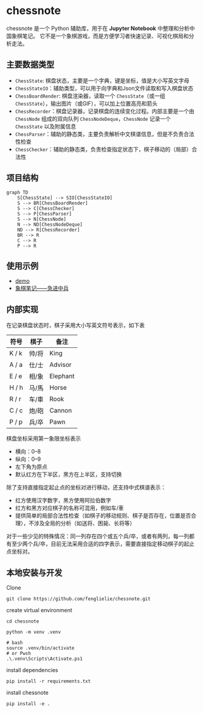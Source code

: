# chessnote

chessnote 是一个 Python 辅助库，用于在 **Jupyter Notebook** 中整理和分析中国象棋笔记。
它不是一个象棋游戏，而是方便学习者快速记录、可视化棋局和分析走法。

## 主要数据类型

- `ChessState`: 棋盘状态，主要是一个字典，键是坐标，值是大小写英文字母
- `ChessStateIO`：辅助类型，可以用于向字典和Json文件读取和写入棋盘状态
- `ChessBoardRender`: 棋盘渲染器，读取一个 `ChessState`（或一组 `ChessState`），输出图片（或GIF），可以加上位置高亮和箭头
- `ChessRecorder`：棋盘记录器，记录棋盘的连续变化过程。内部主要是一个由 `ChessNode` 组成的双向队列 `ChessNodeDeque`，`ChessNode` 记录一个 `ChessState` 以及附属信息
- `ChessParser`：辅助的静态类，主要负责解析中文棋谱信息，但是不负责合法性检查
- `ChessChecker`：辅助的静态类，负责检查指定状态下，棋子移动的（局部）合法性

## 项目结构

```mermaid
graph TD
    S[ChessState] --> SIO[ChessStateIO]
    S --> BR[ChessBoardRender]
    S --> C[ChessChecker]
    S --> P[ChessParser]
    S --> N[ChessNode]
    N --> ND[ChessNodeDeque]
    ND --> R[ChessRecorder]
    BR --> R
    C --> R
    P --> R
```

## 使用示例

- [demo](./demo/demo.ipynb)
- [象棋笔记——急进中兵](./demo/象棋笔记——急进中兵.ipynb)

## 内部实现

在记录棋盘状态时，棋子采用大小写英文符号表示，如下表

| 符号  | 棋子  | 备注     |
| ----- | ----- | -------- |
| K / k | 帅/将 | King     |
| A / a | 仕/士 | Advisor  |
| E / e | 相/象 | Elephant |
| H / h | 马/馬 | Horse    |
| R / r | 车/車 | Rook     |
| C / c | 炮/砲 | Cannon   |
| P / p | 兵/卒 | Pawn     |

棋盘坐标采用第一象限坐标表示

- 横向：0–8
- 纵向：0–9
- 左下角为原点
- 默认红方在下半区，黑方在上半区，支持切换

除了支持直接指定起止点的坐标对进行移动，还支持中式棋谱表示：

- 红方使用汉字数字，黑方使用阿拉伯数字
- 红方和黑方对应棋子的名称可混用，例如车/車
- 提供简单的局部合法性检查（如棋子的移动规则、棋子是否存在，位置是否合理），不涉及全局的分析（如送将、困毙、长将等）

对于一些少见的特殊情况：同一列存在四个或五个兵/卒，或者有两列，每一列都有至少两个兵/卒，目前无法采用合适的四字表示，需要直接指定移动棋子的起止点坐标对。


## 本地安装与开发

Clone
```shell
git clone https://github.com/fenglielie/chessnote.git
```

create virtual environment
```shell
cd chessnote

python -m venv .venv

# bash
source .venv/bin/activate
# or Pwsh
.\.venv\Scripts\Activate.ps1
```

install dependencies
```shell
pip install -r requirements.txt
```

install chessnote
```shell
pip install -e .
```
